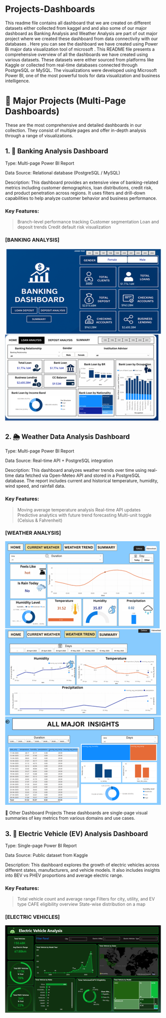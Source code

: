 # Projects-Dashboards

This readme file contains all dashboard that we are created on different datasets either collected from kaggel and and also some of our major dashboard as Banking Analysis and Weather Analysis are part of out major project where we created these dashboard from data connectivity with our databases .
Here you can see the dashboard we have created using Power Bi major data visualization tool of microsoft .
This README file presents a comprehensive overview of all the dashboards we have created using various datasets. These datasets were either sourced from platforms like Kaggle or collected from real-time databases connected through PostgreSQL or MySQL. The visualizations were developed using Microsoft Power BI, one of the most powerful tools for data visualization and business intelligence.

# 🔷 Major Projects (Multi-Page Dashboards)
These are the most comprehensive and detailed dashboards in our collection. They consist of multiple pages and offer in-depth analysis through a range of visualizations.

## 1. 🏦 Banking Analysis Dashboard
Type: Multi-page Power BI Report

Data Source: Relational database (PostgreSQL / MySQL)

Description:
This dashboard provides an extensive view of banking-related metrics including customer demographics, loan distributions, credit risk, and product penetration across regions. It uses filters and drill-down capabilities to help analyze customer behavior and business performance.

### Key Features:

>Branch-level performance tracking
>Customer segmentation
>Loan and deposit trends
>Credit default risk visualization
### [BANKING ANALYSIS]
![Dashboard Screenshot](https://github.com/Abhaykush584/Projects-Dashboards/blob/main/dashboard%20ss/Screenshot%202025-06-05%20095245.png)
![Dashboard Screenshot](https://github.com/Abhaykush584/Projects-Dashboards/blob/main/dashboard%20ss/Screenshot%202025-06-05%20095255.png)



## 2. 🌦 Weather Data Analysis Dashboard
Type: Multi-page Power BI Report

Data Source: Real-time API + PostgreSQL integration

Description:
This dashboard analyzes weather trends over time using real-time data fetched via Open-Meteo API and stored in a PostgreSQL database. The report includes current and historical temperature, humidity, wind speed, and rainfall data.

### Key Features:

>Moving average temperature analysis
>Real-time API updates
>Predictive analytics with future trend forecasting
>Multi-unit toggle (Celsius & Fahrenheit)

### [WEATHER ANALYSIS]
![Dashboard Screenshot](https://github.com/Abhaykush584/Projects-Dashboards/blob/main/dashboard%20ss/Screenshot%202025-06-05%20095134.png)
![Dashboard Screenshot](https://github.com/Abhaykush584/Projects-Dashboards/blob/main/dashboard%20ss/Screenshot%202025-06-05%20095143.png)
![Dashboard Screenshot](https://github.com/Abhaykush584/Projects-Dashboards/blob/main/dashboard%20ss/Screenshot%202025-06-05%20095159.png)


🔹 Other Dashboard Projects
These dashboards are single-page visual summaries of key metrics from various domains and use cases.

## 3. 🚗 Electric Vehicle (EV) Analysis Dashboard
Type: Single-page Power BI Report

Data Source: Public dataset from Kaggle

Description:
This dashboard explores the growth of electric vehicles across different states, manufacturers, and vehicle models. It also includes insights into BEV vs PHEV proportions and average electric range.

### Key Features:

>Total vehicle count and average range
>Filters for city, utility, and EV type
>CAFE eligibility overview
>State-wise distribution on a map

### [ELECTRIC VEHICLES]
![Dashboard Screenshot](https://github.com/Abhaykush584/Projects-Dashboards/blob/main/dashboard%20ss/Screenshot%202025-06-05%20092422.png)
